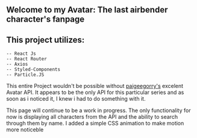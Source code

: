 
## Welcome to my Avatar: The last airbender character's fanpage

## This project utilizes:
    -- React Js
    -- React Router
    -- Axios
    -- Styled-Components
    -- Particle.JS

This entire Project wouldn't be possible without [paigeegorry's](https://github.com/paigeegorry?tab=overview&from=2019-12-01&to=2019-12-31) excelent Avatar API.
It appears to be the only API for this particular series and as soon as i noticed it, I knew i had to do something with it.

This page will continue to be a work in progress. The only functionality for now is displaying all characters from the API and the ability to search through them by name. I added a simple CSS animation to make motion more noticeble
